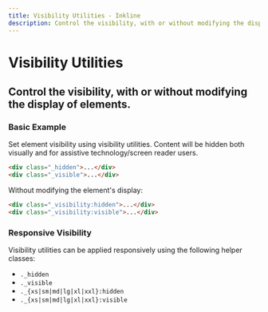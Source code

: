 ```yaml
---
title: Visibility Utilities - Inkline
description: Control the visibility, with or without modifying the display of elements. 
---
```


<script setup>
import {
    VisibilityBasicExample
} from '@inkline/inkline/stories/utilities/visibility';
import { default as VisibilityBasicExampleHTML } from '@inkline/inkline/stories/utilities/visibility/basic.html?raw';
</script>

# Visibility Utilities

## Control the visibility, with or without modifying the display of elements. 

### Basic Example

Set element visibility using visibility utilities. Content will be hidden both visually and for assistive technology/screen reader users.

~~~html
<div class="_hidden">...</div>
<div class="_visible">...</div>
~~~

Without modifying the element's display:

~~~html
<div class="_visibility:hidden">...</div>
<div class="_visibility:visible">...</div>
~~~

### Responsive Visibility
Visibility utilities can be applied responsively using the following helper classes:

- `._hidden`
- `._visible`
- `._{xs|sm|md|lg|xl|xxl}:hidden`
- `._{xs|sm|md|lg|xl|xxl}:visible`

<example :component="VisibilityBasicExample" :html="VisibilityBasicExampleHTML"></example>
